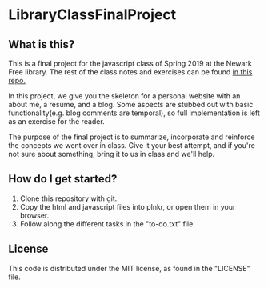 # LibraryClassFinalProject

## What is this?
This is a final project for the javascript class of Spring 2019 at the Newark Free library. The rest of the class notes and exercises can be found [in this repo.](https://github.com/patelaj94/JavascriptSpring2019)

In this project, we give you the skeleton for a personal website with an about me, a resume, and a blog. Some aspects are stubbed out with basic functionality(e.g. blog comments are temporal), so full implementation is left as an exercise for the reader. 

The purpose of the final project is to summarize, incorporate and reinforce the concepts we went over in class. Give it your best attempt, and if you're not sure about something, bring it to us in class and we'll help.

## How do I get started?

1. Clone this repository with git.
2. Copy the html and javascript files into plnkr, or open them in your browser.
3. Follow along the different tasks in the "to-do.txt" file

## License

This code is distributed under the MIT license, as found in the "LICENSE" file.